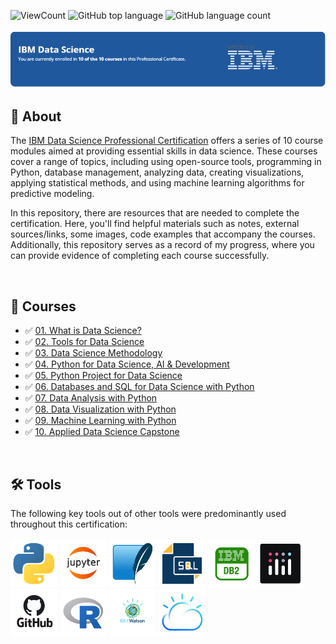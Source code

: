 
![ViewCount](https://views.whatilearened.today/views/github/satyndragautam/IBM-Data-Science-Cert.svg?cache=remove)
![GitHub top language](https://img.shields.io/github/languages/top/satyndragautam/IBM-Data-Science-Cert?style=flat)
![GitHub language count](https://img.shields.io/github/languages/count/satyndragautam/IBM-Data-Science-Cert?style=flat)


![IBM](https://github.com/satyndragautam/IBM-Data-Science-Cert/blob/main/images/header.png)

## 📄 About
The <a href="https://www.coursera.org/professional-certificates/ibm-data-science">IBM Data Science Professional Certification</a> 
offers a series of 10 course modules aimed at providing essential skills in data science. These courses cover a range of topics, including using open-source tools, programming in Python, database management, analyzing data, creating visualizations, applying statistical methods, and using machine learning algorithms for predictive modeling.

In this repository, there are resources that are needed to complete the certification. Here, you'll find helpful materials such as notes, external sources/links, some images, code examples that accompany the courses. Additionally, this repository serves as a record of my progress, where you can provide evidence of completing each course successfully.


<br>

## 📑 Courses
- :white_check_mark: [01. What is Data Science?](Course%201%20-%20What%20is%20Data%20Science)
- :white_check_mark: [02. Tools for Data Science](Course%202%20-%20Tools%20for%20Data%20Science)
- :white_check_mark: [03. Data Science Methodology](Course%203%20-%20Data%20Science%20Methodology)
- :white_check_mark: [04. Python for Data Science, AI & Development](Course%204%20-%20Python%20Programming%20for%20Data%20Science%20%26%20AI)
- :white_check_mark: [05. Python Project for Data Science](Course%205%20-%20Python%20Project)
- :white_check_mark: [06. Databases and SQL for Data Science with Python](Course%206%20-%20Databases%20%26%20SQL%20for%20DS%20with%20Python)
- :white_check_mark: [07. Data Analysis with Python](Course%207%20-%20Data%20Analysis%20with%20Python)
- :white_check_mark: [08. Data Visualization with Python](Course%208%20-%20Data%20Visualization%20with%20Python)
- :white_check_mark: [09. Machine Learning with Python](Course%209%20-%20Machine%20Learning%20with%20Python)
- :white_check_mark: [10. Applied Data Science Capstone](Course%2010%20-%20IBM%20Capstone%20Project)

<br>

## 🛠️ Tools
The following key tools out of other tools were predominantly used throughout this certification: <br> <br>
  <a href="https://www.python.org/" target="_blank"><img src="https://github.com/satyndragautam/IBM-Data-Science-Cert/blob/main/images/python_img.png" height="75"></a>
  <a href="https://jupyter.org/" target="_blank"><img src="https://github.com/satyndragautam/IBM-Data-Science-Cert/blob/main/images/jupyter_notebook.png" height="75"></a>
  <a href="https://www.sqlite.org/index.html" target="_blank"><img src="https://github.com/satyndragautam/IBM-Data-Science-Cert/blob/main/images/sqlite.png" height="75"></a>
  <a href="https://en.wikipedia.org/wiki/SQL" target="_blank"><img src="https://github.com/satyndragautam/IBM-Data-Science-Cert/blob/main/images/SQL.png" height="75"></a>
  <a href="https://www.ibm.com/products/db2" target="_blank"><img src="https://github.com/satyndragautam/IBM-Data-Science-Cert/blob/main/images/ibm.png" height="75"></a>
  <a href="https://plotly.com/" target="_blank"><img src="https://github.com/satyndragautam/IBM-Data-Science-Cert/blob/main/images/plotly.png" height="75"></a>
  <a href="https://github.com/" target="_blank"><img src="https://github.com/satyndragautam/IBM-Data-Science-Cert/blob/main/images/github.png" height="75"></a>
  <a href="https://www.rstudio.com/categories/rstudio-ide/" target="_blank"><img src="https://github.com/satyndragautam/IBM-Data-Science-Cert/blob/main/images/r-prog.png" height="75"></a>
  <a href="https://www.ibm.com/watson" target="_blank"><img src="https://github.com/satyndragautam/IBM-Data-Science-Cert/blob/main/images/ibm-watson.png" height="75"></a>
  <a href="https://www.ibm.com/cloud" target="_blank"><img src="https://github.com/satyndragautam/IBM-Data-Science-Cert/blob/main/images/ibm-cloud.png" height="75"></a>

</p>

<br>

<!-- ## 📖 Libraries
The following key Python libraries were used throughout the certification: <br> 
<p align="left">
  <img  src="https://user-images.githubusercontent.com/84391594/152706127-ce41990f-2588-472a-b5df-6b403a5947e6.png" height="35">
  <img  src="https://user-images.githubusercontent.com/84391594/152706130-5577011e-ecb3-47aa-af73-f6bd1bda05bc.png" height="35">
  <img  src="https://user-images.githubusercontent.com/84391594/152706132-5939da7e-7d1e-43b8-9c46-2d3fe5198dda.png" height="35">
  <img  src="https://user-images.githubusercontent.com/84391594/152706135-85cdd35e-922a-414a-a198-c670fbf8fb25.svg" height="35">
  <img  src="https://user-images.githubusercontent.com/84391594/152706148-36f27f03-1967-45d1-82d8-f6c149c6f21c.svg" height="35">
  <img  src="https://user-images.githubusercontent.com/84391594/152706211-7966848a-a2e1-4c4a-bc08-594a4ca6ff07.png" height="35">
  <img  src="https://user-images.githubusercontent.com/84391594/152706214-d018bc5e-1477-4de2-94d7-5c0886e0477d.png" height="35">
  <img  src="https://user-images.githubusercontent.com/84391594/152706217-c0cfd9d8-22ad-4c3b-9ac7-70a6cf2799f7.png" height="35"> <br>
</p> -->

<!-- ## 📂 Projects
- [Extracting and Visualizing Stock Data](https://github.com/DanielBarnes18/IBM-Data-Science-Professional-Certificate/blob/main/05.%20Python%20Project%20for%20Data%20Science/Final%20Assignment.ipynb)
- [Chicago Census, Crime, and School Data Analysis using SQL](https://github.com/DanielBarnes18/IBM-Data-Science-Professional-Certificate/blob/main/06.%20Databases%20and%20SQL%20for%20Data%20Science%20with%20Python/05.%20Course%20Assignment/)
- [House Price Predictions](https://github.com/DanielBarnes18/IBM-Data-Science-Professional-Certificate/blob/main/07.%20Data%20Analysis%20with%20Python/Final%20Assignment%20-%20House%20Price%20Predictions.ipynb)
- [US Domestic Airline Flights Performance Dashboard](https://github.com/DanielBarnes18/IBM-Data-Science-Professional-Certificate/tree/main/08.%20Data%20Visualization%20with%20Python/Final%20Assignment)
- [Best Classifier Model](https://github.com/DanielBarnes18/IBM-Data-Science-Professional-Certificate/blob/main/09.%20Machine%20Learning%20with%20Python/Final%20Project/Machine%20Learning%20with%20Python%20-%20The%20Best%20Classifier.ipynb)
- [Predicting Successful Rocket Landings](https://github.com/DanielBarnes18/IBM-Data-Science-Professional-Certificate/tree/main/10.%20Applied%20Data%20Science%20Capstone)
- [Dashboard and Interactive Map](https://github.com/DanielBarnes18/IBM-Data-Science-Professional-Certificate/tree/main/10.%20Applied%20Data%20Science%20Capstone/04.%20Interactive%20Visual%20Analytics)


## 🏆 Certificates 
To verify the certificates, click the images to follow the links.

<p align="middle">
  <a href="https://coursera.org/share/50979ab49c9c006f9bf43312ea3c24b8"><img src="https://user-images.githubusercontent.com/84391594/161432598-5ebd00a7-7994-4a61-88af-c34fd7bebdc0.png" height="400"></a>
  <a href="https://www.credly.com/badges/84b5d883-02e1-41d4-ba10-643ba6747b1e/public_url"><img src="https://user-images.githubusercontent.com/84391594/161432660-f158f03d-c164-43d4-92c6-b728868200e9.png" height="400"></a> -->


